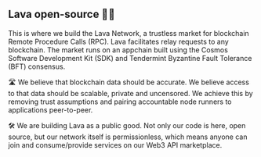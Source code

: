 ## Lava open-source 🌋👋

This is where we build the Lava Network, a trustless market for blockchain Remote Procedure Calls (RPC).
Lava facilitates relay requests to any blockchain. The market runs on an appchain built using the Cosmos Software Development Kit (SDK) and Tendermint Byzantine Fault Tolerance
(BFT) consensus.

🛣 We believe that blockchain data should be accurate. We believe access to that data should be scalable, private and uncensored. 
We achieve this by removing trust assumptions and pairing accountable node runners to applications peer-to-peer. 

🛠 We are building Lava as a public good. Not only our code is here, open source, but our network itself is permissionless, which means anyone can join and consume/provide services on our Web3 API marketplace.